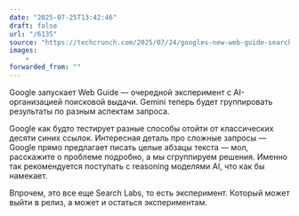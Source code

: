 ```yaml
---
date: "2025-07-25T13:42:46"
draft: false
url: "/6135"
source: "https://techcrunch.com/2025/07/24/googles-new-web-guide-search-experiment-organizes-results-with-ai/"
images:
    -
forwarded_from: ""
---
```


Google запускает Web Guide — очередной эксперимент с AI-организацией поисковой выдачи. Gemini теперь будет группировать результаты по разным аспектам запроса.

Google как будто тестирует разные способы отойти от классических десяти синих ссылок. Интересная деталь про сложные запросы — Google прямо предлагает писать целые абзацы текста — мол, расскажите о проблеме подробно, а мы сгруппируем решения. Именно так рекомендуется поступать с reasoning моделями AI, что как бы намекает.

Впрочем, это все еще Search Labs, то есть эксперимент. Который может выйти в релиз, а может и остаться экспериментам.
